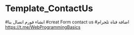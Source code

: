 # Template_ContactUs
#انشاء فورم اتصال بنا 
#creat Form contact us
#اضافة قناة تلجرام https://t.me/WebProgrammingBasics
